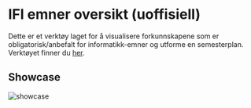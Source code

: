 
# IFI emner oversikt (uoffisiell)

Dette er et verktøy laget for å visualisere forkunnskapene som er obligatorisk/anbefalt for informatikk-emner og utforme en semesterplan. Verktøyet finner du [her](https://ericsvebakk.github.io/Projects/).

## Showcase
![showcase](https://user-images.githubusercontent.com/47322476/207983660-8df852d7-ae02-46ed-be66-5674b3f87a8e.gif)

